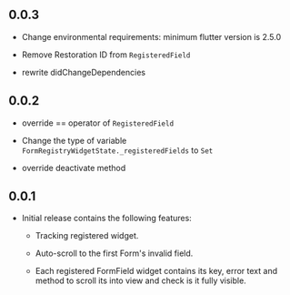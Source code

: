 ## 0.0.3

* Change environmental requirements: minimum flutter version is 2.5.0 

* Remove Restoration ID from `RegisteredField`

* rewrite didChangeDependencies


## 0.0.2

* override == operator of `RegisteredField`

* Change the type of variable `FormRegistryWidgetState._registeredFields` to `Set`

* override deactivate method


## 0.0.1

* Initial release contains the following features:

  * Tracking registered widget.

  * Auto-scroll to the first Form's invalid field.

  * Each registered FormField widget contains its key, error text and method to scroll its into view and check is it fully visible.
